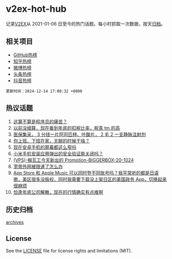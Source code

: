 # v2ex-hot-hub

 记录[V2EX](https://www.v2ex.com/)从 2021-01-06 日至今的热门话题。每小时抓取一次数据，按天[归档](archives)。
 
 ## 相关项目

- [GitHub热榜](https://github.com/snaildev/github-hot-hub)
- [知乎热榜](https://github.com/snaildev/zhihu-hot-hub)
- [微博热榜](https://github.com/snaildev/weibo-hot-hub)
- [头条热榜](https://github.com/snaildev/toutiao-hot-hub)
- [抖音热榜](https://github.com/snaildev/douyin-hot-hub)


 `更新时间：2024-12-14 17:08:32 +0800`

## 热议话题

1. [这算不算是程序员的痛苦？](https://www.v2ex.com/t/1097445)
1. [以前没细算，现在看到年底的扣税比率，税真 tm 的高](https://www.v2ex.com/t/1097477)
1. [医保集采， 3 分钱一片阿司匹林、叶酸片， 2 毛 2 一支静脉注射剂](https://www.v2ex.com/t/1097421)
1. [你上班、下班在家，无聊的时候干啥？](https://www.v2ex.com/t/1097471)
1. [现在安卓手机的屏幕都这么窄吗](https://www.v2ex.com/t/1097447)
1. [小米手机安装应用弹出的安全验证能关闭吗？](https://www.v2ex.com/t/1097394)
1. [(VPS)-搬瓦工今天新出的 Promotion-BIGGERBOX-20-1024](https://www.v2ex.com/t/1097454)
1. [宽带外网被限速了怎么办](https://www.v2ex.com/t/1097414)
1. [App Store 和 Apple Music 可以同时登不同账号吗？我平常听的都是日语歌，美区很多没版权，同时我需要下载没上架日区的美国政务 App，切换起来很麻烦](https://www.v2ex.com/t/1097435)
1. [恰逢年底公司解散，现在的行情确实有点难啊](https://www.v2ex.com/t/1097399)

## 历史归档

[archives](archives)

## License

See the [LICENSE](LICENSE) file for license rights and limitations (MIT).
